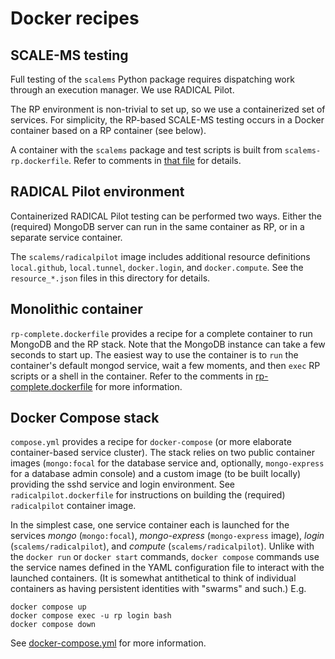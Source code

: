 # Docker recipes

## SCALE-MS testing

Full testing of the `scalems` Python package requires dispatching
work through an execution manager. We use RADICAL Pilot.

The RP environment is non-trivial to set up, so we use a containerized
set of services. For simplicity, the RP-based SCALE-MS testing occurs
in a Docker container based on a RP container (see below).

A container with the `scalems` package and test scripts is built from
`scalems-rp.dockerfile`. Refer to comments in [that file](scalems-rp.dockerfile) for details.

## RADICAL Pilot environment

Containerized RADICAL Pilot testing can be performed two ways.
Either the (required) MongoDB server can run in the same container
as RP, or in a separate service container.

The `scalems/radicalpilot` image includes additional resource definitions
`local.github`, `local.tunnel`, `docker.login`, and `docker.compute`.
See the `resource_*.json` files in this directory for details.

## Monolithic container

`rp-complete.dockerfile` provides a recipe for a complete container
to run MongoDB and the RP stack. Note that the MongoDB instance can
take a few seconds to start up. The easiest way to use the container
is to `run` the container's default mongod service, wait a few moments,
and then `exec` RP scripts or a shell in the container. Refer to the
comments in [rp-complete.dockerfile](rp-complete.dockerfile) for more information.

## Docker Compose stack

`compose.yml` provides a recipe for `docker-compose` (or more elaborate
container-based service cluster). The stack relies on two public
container images (`mongo:focal` for the database service and, optionally,
`mongo-express` for a database admin console) and a custom image
(to be built locally) providing the sshd service and login environment.
See `radicalpilot.dockerfile` for instructions on
building the (required) `radicalpilot` container image.

In the simplest case, one service container each is launched for the services
*mongo* (`mongo:focal`),
*mongo-express* (`mongo-express` image),
*login* (`scalems/radicalpilot`), and
*compute* (`scalems/radicalpilot`).
Unlike with the `docker run` or `docker start` commands,
`docker compose` commands use the service names defined in the YAML configuration
file to interact with the launched containers.
(It is somewhat antithetical to think of individual containers as having persistent
identities with "swarms" and such.)
E.g.

    docker compose up
    docker compose exec -u rp login bash
    docker compose down

See [docker-compose.yml](docker-compose.yml) for more information.
